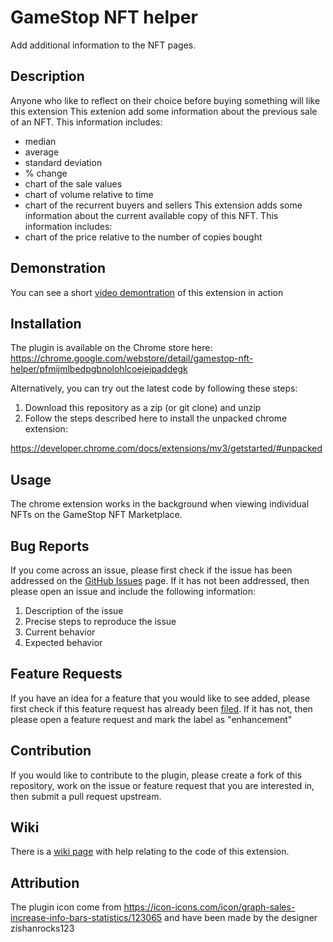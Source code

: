 # GameStop NFT helper
Add additional information to the NFT pages.

## Description
Anyone who like to reflect on their choice before buying something will like this extension
This extenion add some information about the previous sale of an NFT. This information includes:
- median
- average
- standard deviation
- % change
- chart of the sale values
- chart of volume relative to time
- chart of the recurrent buyers and sellers
This extension adds some information about the current available copy of this NFT. This information includes:
- chart of the price relative to the number of copies bought

## Demonstration
You can see a short [video demontration](https://youtu.be/T6pE9THfyNU) of this extension in action

## Installation
The plugin is available on the Chrome store here:
https://chrome.google.com/webstore/detail/gamestop-nft-helper/pfmijmlbedpgbnolohlcoejejpaddegk

Alternatively, you can try out the latest code by following these steps:

1. Download this repository as a zip (or git clone) and unzip
2. Follow the steps described here to install the unpacked chrome extension:

https://developer.chrome.com/docs/extensions/mv3/getstarted/#unpacked

## Usage
The chrome extension works in the background when viewing individual NFTs on the
GameStop NFT Marketplace.

## Bug Reports
If you come across an issue, please first check if the issue has been addressed
on the [GitHub Issues](https://github.com/maxrioux100/gamestop-nft-helper/issues)
page. If it has not been addressed, then please open an issue and include the
following information:

1. Description of the issue
2. Precise steps to reproduce the issue
3. Current behavior
4. Expected behavior

## Feature Requests
If you have an idea for a feature that you would like to see added, please first
check if this feature request has already been [filed](https://github.com/maxrioux100/gamestop-nft-helper/labels/enhancement).
If it has not, then please open a feature request and mark the label as "enhancement"

## Contribution
If you would like to contribute to the plugin, please create a fork of this
repository, work on the issue or feature request that you are interested in, then
submit a pull request upstream.

## Wiki
There is a [wiki page](https://github.com/maxrioux100/gamestop-nft-helper/wiki) with help relating to the code of this extension.

## Attribution
The plugin icon come from https://icon-icons.com/icon/graph-sales-increase-info-bars-statistics/123065 and have been made by the designer zishanrocks123
